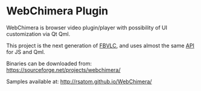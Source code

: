 WebChimera Plugin
==========

WebChimera is browser video plugin/player with possibility of UI customization via Qt Qml.

This project is the next generation of [FBVLC](https://github.com/RSATom/fbvlc), and uses almost the same [API](http://code.google.com/p/fbvlc/wiki/FBVLC_API) for JS and Qml.

Binaries can be downloaded from: https://sourceforge.net/projects/webchimera/

Samples available at: http://rsatom.github.io/WebChimera/
